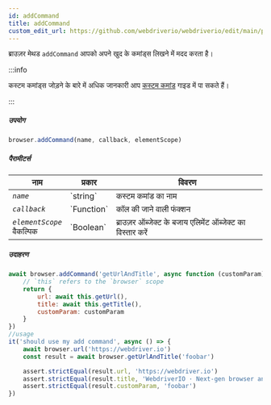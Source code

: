 ```yaml
---
id: addCommand
title: addCommand
custom_edit_url: https://github.com/webdriverio/webdriverio/edit/main/packages/webdriverio/src/commands/browser/addCommand.ts
---
```


ब्राउज़र मेथड `addCommand` आपको अपने खुद के कमांड्स लिखने में मदद करता है।

:::info

कस्टम कमांड्स जोड़ने के बारे में अधिक जानकारी आप [कस्टम कमांड](/docs/customcommands#adding-custom-commands) गाइड में पा सकते हैं।

:::

##### उपयोग

```js
browser.addCommand(name, callback, elementScope)
```

##### पैरामीटर्स

<table>
  <thead>
    <tr>
      <th>नाम</th><th>प्रकार</th><th>विवरण</th>
    </tr>
  </thead>
  <tbody>
    <tr>
      <td><code><var>name</var></code></td>
      <td>`string`</td>
      <td>कस्टम कमांड का नाम</td>
    </tr>
    <tr>
      <td><code><var>callback</var></code></td>
      <td>`Function`</td>
      <td>कॉल की जाने वाली फंक्शन</td>
    </tr>
    <tr>
      <td><code><var>elementScope</var></code><br /><span className="label labelWarning">वैकल्पिक</span></td>
      <td>`Boolean`</td>
      <td>ब्राउज़र ऑब्जेक्ट के बजाय एलिमेंट ऑब्जेक्ट का विस्तार करें</td>
    </tr>
  </tbody>
</table>

##### उदाहरण

```js title="execute.js"
await browser.addCommand('getUrlAndTitle', async function (customParam) {
    // `this` refers to the `browser` scope
    return {
        url: await this.getUrl(),
        title: await this.getTitle(),
        customParam: customParam
    }
})
//usage
it('should use my add command', async () => {
    await browser.url('https://webdriver.io')
    const result = await browser.getUrlAndTitle('foobar')

    assert.strictEqual(result.url, 'https://webdriver.io')
    assert.strictEqual(result.title, 'WebdriverIO · Next-gen browser and mobile automation test framework for Node.js | WebdriverIO')
    assert.strictEqual(result.customParam, 'foobar')
})
```